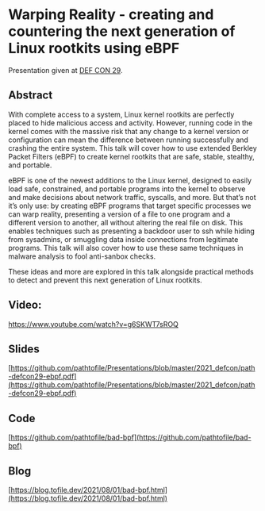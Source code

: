 # Warping Reality - creating and countering the next generation of Linux rootkits using eBPF
Presentation given at [DEF CON 29](https://defcon.org/html/defcon-29/dc-29-speakers.html#path).

## Abstract
With complete access to a system, Linux kernel rootkits are perfectly placed to hide malicious access and activity. However, running code in the kernel comes with the massive risk that any change to a kernel version or configuration can mean the difference between running successfully and crashing the entire system. This talk will cover how to use extended Berkley Packet Filters (eBPF) to create kernel rootkits that are safe, stable, stealthy, and portable.

eBPF is one of the newest additions to the Linux kernel, designed to easily load safe, constrained, and portable programs into the kernel to observe and make decisions about network traffic, syscalls, and more. But that’s not it’s only use: by creating eBPF programs that target specific processes we can warp reality, presenting a version of a file to one program and a different version to another, all without altering the real file on disk. This enables techniques such as presenting a backdoor user to ssh while hiding from sysadmins, or smuggling data inside connections from legitimate programs. This talk will also cover how to use these same techniques in malware analysis to fool anti-sanbox checks.

These ideas and more are explored in this talk alongside practical methods to detect and prevent this next generation of Linux rootkits.

## Video:
https://www.youtube.com/watch?v=g6SKWT7sROQ

## Slides
[https://github.com/pathtofile/Presentations/blob/master/2021_defcon/path-defcon29-ebpf.pdf](https://github.com/pathtofile/Presentations/blob/master/2021_defcon/path-defcon29-ebpf.pdf)

## Code
[https://github.com/pathtofile/bad-bpf](https://github.com/pathtofile/bad-bpf)

## Blog
[https://blog.tofile.dev/2021/08/01/bad-bpf.html](https://blog.tofile.dev/2021/08/01/bad-bpf.html)

